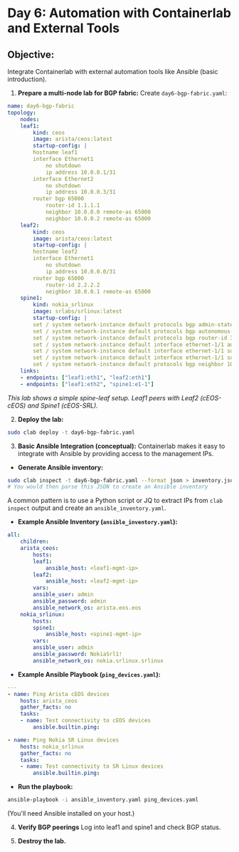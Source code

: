 # Day 6: Automation with Containerlab and External Tools

## **Objective:** 
Integrate Containerlab with external automation tools like Ansible (basic introduction).

1.  **Prepare a multi-node lab for BGP fabric:**
Create `day6-bgp-fabric.yaml`:

```yaml
name: day6-bgp-fabric
topology:
    nodes:
    leaf1:
        kind: ceos
        image: arista/ceos:latest
        startup-config: |
        hostname leaf1
        interface Ethernet1
            no shutdown
            ip address 10.0.0.1/31
        interface Ethernet2
            no shutdown
            ip address 10.0.0.3/31
        router bgp 65000
            router-id 1.1.1.1
            neighbor 10.0.0.0 remote-as 65000
            neighbor 10.0.0.2 remote-as 65000
    leaf2:
        kind: ceos
        image: arista/ceos:latest
        startup-config: |
        hostname leaf2
        interface Ethernet1
            no shutdown
            ip address 10.0.0.0/31
        router bgp 65000
            router-id 2.2.2.2
            neighbor 10.0.0.1 remote-as 65000
    spine1:
        kind: nokia_srlinux
        image: srlabs/srlinux:latest
        startup-config: |
        set / system network-instance default protocols bgp admin-state enable
        set / system network-instance default protocols bgp autonomous-system 65000
        set / system network-instance default protocols bgp router-id 3.3.3.3
        set / system network-instance default interface ethernet-1/1 admin-state enable
        set / system network-instance default interface ethernet-1/1 subinterface 0 admin-state enable
        set / system network-instance default interface ethernet-1/1 subinterface 0 ipv4 address 10.0.0.2/31
        set / system network-instance default protocols bgp neighbor 10.0.0.3 peer-as 65000
    links:
    - endpoints: ["leaf1:eth1", "leaf2:eth1"]
    - endpoints: ["leaf1:eth2", "spine1:e1-1"]
```

*This lab shows a simple spine-leaf setup. Leaf1 peers with Leaf2 (cEOS-cEOS) and Spine1 (cEOS-SRL).*

2.  **Deploy the lab:**

```bash
sudo clab deploy -t day6-bgp-fabric.yaml
```

3.  **Basic Ansible Integration (conceptual):**
Containerlab makes it easy to integrate with Ansible by providing access to the management IPs.

* **Generate Ansible inventory:**

```bash
sudo clab inspect -t day6-bgp-fabric.yaml --format json > inventory.json
# You would then parse this JSON to create an Ansible inventory
```

A common pattern is to use a Python script or JQ to extract IPs from `clab inspect` output and create an `ansible_inventory.yaml`.

* **Example Ansible Inventory (`ansible_inventory.yaml`):**

```yaml
all:
    children:
    arista_ceos:
        hosts:
        leaf1:
            ansible_host: <leaf1-mgmt-ip>
        leaf2:
            ansible_host: <leaf2-mgmt-ip>
        vars:
        ansible_user: admin
        ansible_password: admin
        ansible_network_os: arista.eos.eos
    nokia_srlinux:
        hosts:
        spine1:
            ansible_host: <spine1-mgmt-ip>
        vars:
        ansible_user: admin
        ansible_password: NokiaSrl1!
        ansible_network_os: nokia.srlinux.srlinux
```

* **Example Ansible Playbook (`ping_devices.yaml`):**

```yaml
---
- name: Ping Arista cEOS devices
    hosts: arista_ceos
    gather_facts: no
    tasks:
    - name: Test connectivity to cEOS devices
        ansible.builtin.ping:

- name: Ping Nokia SR Linux devices
    hosts: nokia_srlinux
    gather_facts: no
    tasks:
    - name: Test connectivity to SR Linux devices
        ansible.builtin.ping:
```

* **Run the playbook:**

```bash
ansible-playbook -i ansible_inventory.yaml ping_devices.yaml
```

(You'll need Ansible installed on your host.)

4.  **Verify BGP peerings**
    Log into leaf1 and spine1 and check BGP status.

5.  **Destroy the lab.**


